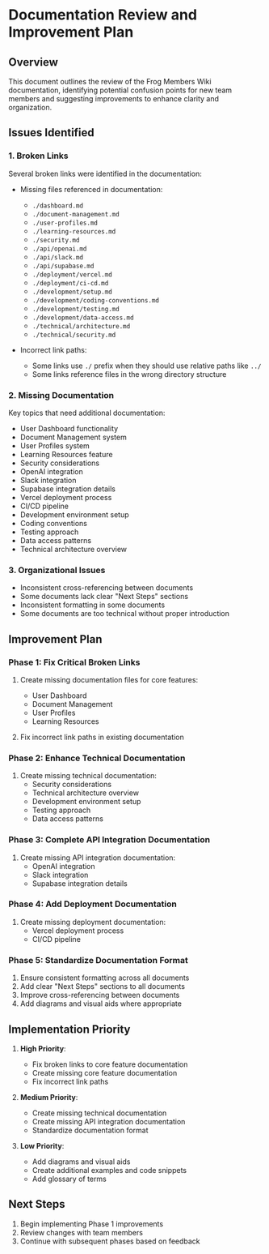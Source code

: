# Documentation Review and Improvement Plan

## Overview

This document outlines the review of the Frog Members Wiki documentation, identifying potential confusion points for new team members and suggesting improvements to enhance clarity and organization.

## Issues Identified

### 1. Broken Links

Several broken links were identified in the documentation:

- Missing files referenced in documentation:
  - `./dashboard.md`
  - `./document-management.md`
  - `./user-profiles.md`
  - `./learning-resources.md`
  - `./security.md`
  - `./api/openai.md`
  - `./api/slack.md`
  - `./api/supabase.md`
  - `./deployment/vercel.md`
  - `./deployment/ci-cd.md`
  - `./development/setup.md`
  - `./development/coding-conventions.md`
  - `./development/testing.md`
  - `./development/data-access.md`
  - `./technical/architecture.md`
  - `./technical/security.md`

- Incorrect link paths:
  - Some links use `./` prefix when they should use relative paths like `../`
  - Some links reference files in the wrong directory structure

### 2. Missing Documentation

Key topics that need additional documentation:

- User Dashboard functionality
- Document Management system
- User Profiles system
- Learning Resources feature
- Security considerations
- OpenAI integration
- Slack integration
- Supabase integration details
- Vercel deployment process
- CI/CD pipeline
- Development environment setup
- Coding conventions
- Testing approach
- Data access patterns
- Technical architecture overview

### 3. Organizational Issues

- Inconsistent cross-referencing between documents
- Some documents lack clear "Next Steps" sections
- Inconsistent formatting in some documents
- Some documents are too technical without proper introduction

## Improvement Plan

### Phase 1: Fix Critical Broken Links

1. Create missing documentation files for core features:
   - User Dashboard
   - Document Management
   - User Profiles
   - Learning Resources

2. Fix incorrect link paths in existing documentation

### Phase 2: Enhance Technical Documentation

1. Create missing technical documentation:
   - Security considerations
   - Technical architecture overview
   - Development environment setup
   - Testing approach
   - Data access patterns

### Phase 3: Complete API Integration Documentation

1. Create missing API integration documentation:
   - OpenAI integration
   - Slack integration
   - Supabase integration details

### Phase 4: Add Deployment Documentation

1. Create missing deployment documentation:
   - Vercel deployment process
   - CI/CD pipeline

### Phase 5: Standardize Documentation Format

1. Ensure consistent formatting across all documents
2. Add clear "Next Steps" sections to all documents
3. Improve cross-referencing between documents
4. Add diagrams and visual aids where appropriate

## Implementation Priority

1. **High Priority**:
   - Fix broken links to core feature documentation
   - Create missing core feature documentation
   - Fix incorrect link paths

2. **Medium Priority**:
   - Create missing technical documentation
   - Create missing API integration documentation
   - Standardize documentation format

3. **Low Priority**:
   - Add diagrams and visual aids
   - Create additional examples and code snippets
   - Add glossary of terms

## Next Steps

1. Begin implementing Phase 1 improvements
2. Review changes with team members
3. Continue with subsequent phases based on feedback
